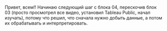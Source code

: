 Привет, всем!!
Начинаю следующий шаг с блока 04, перескочив блок 03 (просто просмотрел все видео, установил Tableau Public, начал изучать), потому что решил, что сначала нужно добыть данные, а потом их обрабатывать и интерпретировать.

